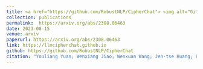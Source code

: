 ```yaml
---
title: <a href="https://github.com/RobustNLP/CipherChat"> <img alt="GitHub Repo stars" src="https://img.shields.io/github/stars/RobustNLP/CipherChat?label=Github%20Stars&style=social"> </a>: [GPT-4 Is Too Smart To Be Safe: Stealthy Chat with LLMs via Cipher](https://github.com/RobustNLP/CipherChat)
collection: publications
permalink:  https://arxiv.org/abs/2308.06463
date: 2023-08-15
venue: arxiv
paperurl: https://arxiv.org/abs/2308.06463
link: https://llmcipherchat.github.io
github: https://github.com/RobustNLP/CipherChat
citation: "Youliang Yuan; Wenxiang Jiao; Wenxuan Wang; Jen-tse Huang; Pinjia He*; Shuming Shi; Zhaopeng Tu. <br><i>arxiv</i>"
---
```

